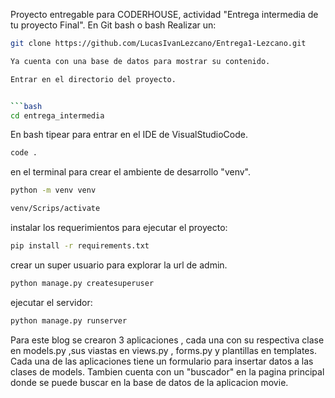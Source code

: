 Proyecto entregable para CODERHOUSE, actividad "Entrega intermedia de tu proyecto Final".
En Git bash o bash
Realizar un:
```bash
git clone https://github.com/LucasIvanLezcano/Entrega1-Lezcano.git

Ya cuenta con una base de datos para mostrar su contenido. 

Entrar en el directorio del proyecto.


```bash
cd entrega_intermedia
```
En bash tipear para entrar en el IDE de VisualStudioCode.


```bash
code .
```
en el terminal para crear el ambiente de desarrollo "venv".

```bash
python -m venv venv

venv/Scrips/activate
```

instalar los requerimientos para ejecutar el proyecto:
```bash
pip install -r requirements.txt
```

crear un super usuario para explorar la url de admin.
```bash
python manage.py createsuperuser
```

ejecutar el servidor:

```bash
python manage.py runserver
```


Para este blog se crearon 3 aplicaciones , cada una con su respectiva clase en models.py ,sus viastas en views.py , forms.py y plantillas en templates.
Cada una de las aplicaciones tiene un formulario para insertar datos a las clases de models.
Tambien cuenta con un "buscador" en la pagina principal donde se puede buscar en la base de datos de la aplicacion movie.